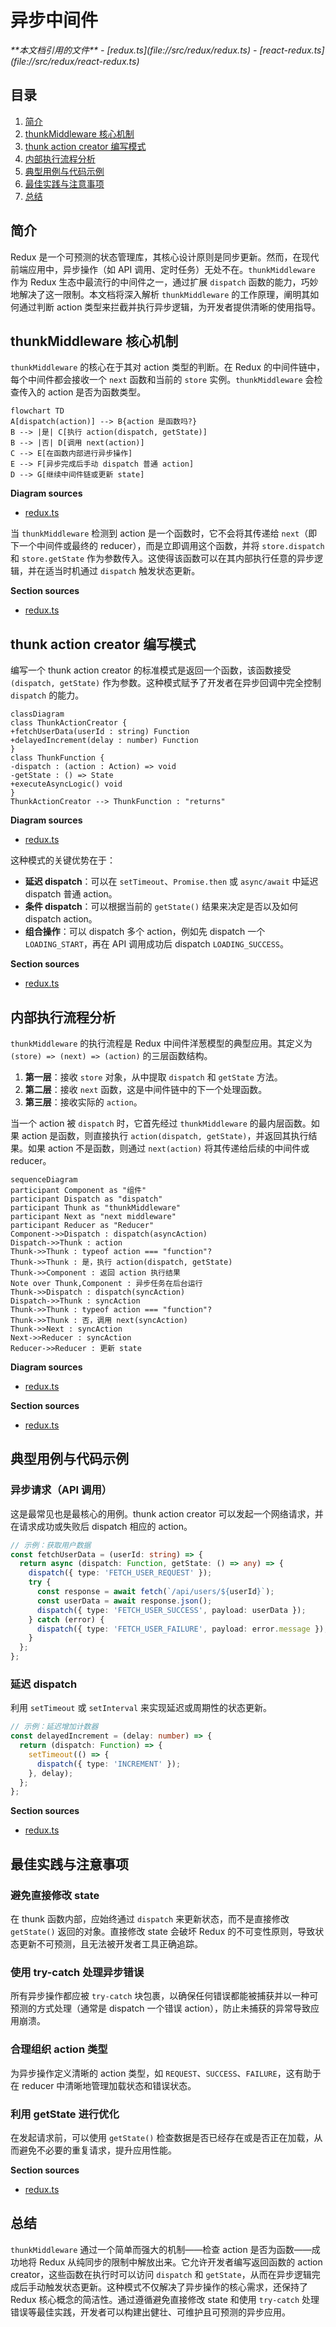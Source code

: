 # 异步中间件

<cite>
**本文档引用的文件**  
- [redux.ts](file://src/redux/redux.ts)
- [react-redux.ts](file://src/redux/react-redux.ts)
</cite>

## 目录
1. [简介](#简介)
2. [thunkMiddleware 核心机制](#thunkmiddleware-核心机制)
3. [thunk action creator 编写模式](#thunk-action-creator-编写模式)
4. [内部执行流程分析](#内部执行流程分析)
5. [典型用例与代码示例](#典型用例与代码示例)
6. [最佳实践与注意事项](#最佳实践与注意事项)
7. [总结](#总结)

## 简介
Redux 是一个可预测的状态管理库，其核心设计原则是同步更新。然而，在现代前端应用中，异步操作（如 API 调用、定时任务）无处不在。`thunkMiddleware` 作为 Redux 生态中最流行的中间件之一，通过扩展 `dispatch` 函数的能力，巧妙地解决了这一限制。本文档将深入解析 `thunkMiddleware` 的工作原理，阐明其如何通过判断 action 类型来拦截并执行异步逻辑，为开发者提供清晰的使用指导。

## thunkMiddleware 核心机制

`thunkMiddleware` 的核心在于其对 action 类型的判断。在 Redux 的中间件链中，每个中间件都会接收一个 `next` 函数和当前的 `store` 实例。`thunkMiddleware` 会检查传入的 action 是否为函数类型。

```mermaid
flowchart TD
A[dispatch(action)] --> B{action 是函数吗?}
B --> |是| C[执行 action(dispatch, getState)]
B --> |否| D[调用 next(action)]
C --> E[在函数内部进行异步操作]
E --> F[异步完成后手动 dispatch 普通 action]
D --> G[继续中间件链或更新 state]
```

**Diagram sources**  
- [redux.ts](file://src/redux/redux.ts#L127-L130)

当 `thunkMiddleware` 检测到 action 是一个函数时，它不会将其传递给 `next`（即下一个中间件或最终的 reducer），而是立即调用这个函数，并将 `store.dispatch` 和 `store.getState` 作为参数传入。这使得该函数可以在其内部执行任意的异步逻辑，并在适当时机通过 `dispatch` 触发状态更新。

**Section sources**  
- [redux.ts](file://src/redux/redux.ts#L127-L130)

## thunk action creator 编写模式

编写一个 thunk action creator 的标准模式是返回一个函数，该函数接受 `(dispatch, getState)` 作为参数。这种模式赋予了开发者在异步回调中完全控制 `dispatch` 的能力。

```mermaid
classDiagram
class ThunkActionCreator {
+fetchUserData(userId : string) Function
+delayedIncrement(delay : number) Function
}
class ThunkFunction {
-dispatch : (action : Action) => void
-getState : () => State
+executeAsyncLogic() void
}
ThunkActionCreator --> ThunkFunction : "returns"
```

**Diagram sources**  
- [redux.ts](file://src/redux/redux.ts#L127-L130)

这种模式的关键优势在于：
- **延迟 dispatch**：可以在 `setTimeout`、`Promise.then` 或 `async/await` 中延迟 dispatch 普通 action。
- **条件 dispatch**：可以根据当前的 `getState()` 结果来决定是否以及如何 dispatch action。
- **组合操作**：可以 dispatch 多个 action，例如先 dispatch 一个 `LOADING_START`，再在 API 调用成功后 dispatch `LOADING_SUCCESS`。

**Section sources**  
- [redux.ts](file://src/redux/redux.ts#L127-L130)

## 内部执行流程分析

`thunkMiddleware` 的执行流程是 Redux 中间件洋葱模型的典型应用。其定义为 `(store) => (next) => (action)` 的三层函数结构。

1.  **第一层**：接收 `store` 对象，从中提取 `dispatch` 和 `getState` 方法。
2.  **第二层**：接收 `next` 函数，这是中间件链中的下一个处理函数。
3.  **第三层**：接收实际的 `action`。

当一个 action 被 `dispatch` 时，它首先经过 `thunkMiddleware` 的最内层函数。如果 action 是函数，则直接执行 `action(dispatch, getState)`，并返回其执行结果。如果 action 不是函数，则通过 `next(action)` 将其传递给后续的中间件或 reducer。

```mermaid
sequenceDiagram
participant Component as "组件"
participant Dispatch as "dispatch"
participant Thunk as "thunkMiddleware"
participant Next as "next middleware"
participant Reducer as "Reducer"
Component->>Dispatch : dispatch(asyncAction)
Dispatch->>Thunk : action
Thunk->>Thunk : typeof action === "function"?
Thunk->>Thunk : 是，执行 action(dispatch, getState)
Thunk->>Component : 返回 action 执行结果
Note over Thunk,Component : 异步任务在后台运行
Thunk->>Dispatch : dispatch(syncAction)
Dispatch->>Thunk : syncAction
Thunk->>Thunk : typeof action === "function"?
Thunk->>Thunk : 否，调用 next(syncAction)
Thunk->>Next : syncAction
Next->>Reducer : syncAction
Reducer->>Reducer : 更新 state
```

**Diagram sources**  
- [redux.ts](file://src/redux/redux.ts#L127-L130)

**Section sources**  
- [redux.ts](file://src/redux/redux.ts#L127-L130)

## 典型用例与代码示例

### 异步请求（API 调用）
这是最常见也是最核心的用例。thunk action creator 可以发起一个网络请求，并在请求成功或失败后 dispatch 相应的 action。

```typescript
// 示例：获取用户数据
const fetchUserData = (userId: string) => {
  return async (dispatch: Function, getState: () => any) => {
    dispatch({ type: 'FETCH_USER_REQUEST' });
    try {
      const response = await fetch(`/api/users/${userId}`);
      const userData = await response.json();
      dispatch({ type: 'FETCH_USER_SUCCESS', payload: userData });
    } catch (error) {
      dispatch({ type: 'FETCH_USER_FAILURE', payload: error.message });
    }
  };
};
```

### 延迟 dispatch
利用 `setTimeout` 或 `setInterval` 来实现延迟或周期性的状态更新。

```typescript
// 示例：延迟增加计数器
const delayedIncrement = (delay: number) => {
  return (dispatch: Function) => {
    setTimeout(() => {
      dispatch({ type: 'INCREMENT' });
    }, delay);
  };
};
```

**Section sources**  
- [redux.ts](file://src/redux/redux.ts#L144-L175)

## 最佳实践与注意事项

### 避免直接修改 state
在 thunk 函数内部，应始终通过 `dispatch` 来更新状态，而不是直接修改 `getState()` 返回的对象。直接修改 state 会破坏 Redux 的不可变性原则，导致状态更新不可预测，且无法被开发者工具正确追踪。

### 使用 try-catch 处理异步错误
所有异步操作都应被 `try-catch` 块包裹，以确保任何错误都能被捕获并以一种可预测的方式处理（通常是 dispatch 一个错误 action），防止未捕获的异常导致应用崩溃。

### 合理组织 action 类型
为异步操作定义清晰的 action 类型，如 `REQUEST`、`SUCCESS`、`FAILURE`，这有助于在 reducer 中清晰地管理加载状态和错误状态。

### 利用 getState 进行优化
在发起请求前，可以使用 `getState()` 检查数据是否已经存在或是否正在加载，从而避免不必要的重复请求，提升应用性能。

**Section sources**  
- [redux.ts](file://src/redux/redux.ts#L127-L130)

## 总结

`thunkMiddleware` 通过一个简单而强大的机制——检查 action 是否为函数——成功地将 Redux 从纯同步的限制中解放出来。它允许开发者编写返回函数的 action creator，这些函数在执行时可以访问 `dispatch` 和 `getState`，从而在异步逻辑完成后手动触发状态更新。这种模式不仅解决了异步操作的核心需求，还保持了 Redux 核心概念的简洁性。通过遵循避免直接修改 state 和使用 `try-catch` 处理错误等最佳实践，开发者可以构建出健壮、可维护且可预测的异步应用。